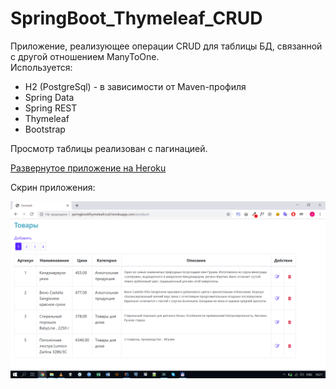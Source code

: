 # SpringBoot_Thymeleaf_CRUD

Приложение, реализующее операции CRUD для таблицы БД, связанной с другой отношением ManyToOne.  
Используется:
- H2 (PostgreSql) - в зависимости от Maven-профиля
- Spring Data
- Spring REST
- Thymeleaf
- Bootstrap

Просмотр таблицы реализован с пагинацией.  

[Развернутое приложение на Heroku](http://springbootthymeleafcrud.herokuapp.com/product/)  

Скрин приложения:  

 ![Main window](https://github.com/AlexeyPavlov2/SpringBoot_Thymeleaf_CRUD/raw/master/screen/1.png)

 
